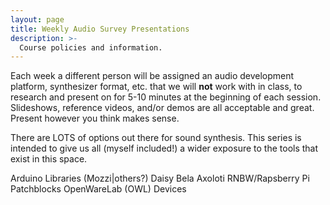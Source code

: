 ```yaml
---
layout: page
title: Weekly Audio Survey Presentations
description: >-
  Course policies and information.
---
```


Each week a different person will be assigned an audio development platform, synthesizer format, etc. that we will **not** work with in class, to research and present on for 5-10 minutes at the beginning of each session. Slideshows, reference videos, and/or demos are all acceptable and great. Present however you think makes sense.

There are LOTS of options out there for sound synthesis. This series is intended to give us all (myself included!) a wider exposure to the tools that exist in this space.

Arduino Libraries (Mozzi|others?)
Daisy
Bela
Axoloti
RNBW/Rapsberry Pi
Patchblocks
OpenWareLab (OWL) Devices
